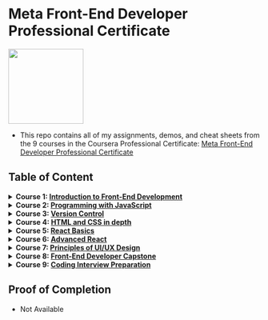 # Meta Front-End Developer Professional Certificate

<img src="./logo.png" width=150>

- This repo contains all of my assignments, demos, and cheat sheets from the 9 courses in the Coursera Professional Certificate: [Meta Front-End Developer Professional Certificate](https://www.coursera.org/professional-certificates/meta-front-end-developer)

## Table of Content

<details>
<summary><b>Course 1: </b><a href="#"><b>Introduction to Front-End Development</b></a></summary>

  * Week 1: [Get started with web development]()
  * Week 2: [Introduction to HTML and CSS]()
  * Week 3: [UI Frameworks]()
  * Week 4: [End-of-Course Graded Assessment]()
</details>

<details>
<summary><b>Course 2: </b><a href="#"><b>Programming with JavaScript</b></a></summary>

  * Week 1: [Introduction to Javascript](#)
  * Week 2: [The Building Blocks of a Program]()
  * Week 3: [Programming Paradigms]()
  * Week 4: [Testing])
  * Week 5: [End-of-Course Graded Assessment]()
</details>

<details>
<summary><b>Course 3: </b><a href="#"><b>Version Control</b></a></summary>

  * Week 1: [Software collaboration]()
  * Week 2: [Command Line]()
  * Week 3: [Working with Git]()
  * Week 4: [Graded Assessment]()
</details>

<details>
<summary><b>Course 4: </b><a href="#"><b>HTML and CSS in depth</b></a></summary>

  * Week 1: [HTML in depth]()
  * Week 2: [Interactive CSS]()
  * Week 3: [Graded Assessment]()
</details>

<details>
<summary><b>Course 5: </b><a href="#"><b>React Basics</b></a></summary>

  * Week 1: [React Components]()
  * Week 2: [Data and State]()
  * Week 3: [Navigation, Updating and Assets in React.js]()
  * Week 4: [Your first React app]()
</details>

<details>
<summary><b>Course 6: </b><a href="#"><b>Advanced React</b></a></summary>

  * Week 1: [Components]()
  * Week 2: [React Hooks and Custom Hooks]()
  * Week 3: [JSX and testing]()
  * Week 4: [Final project]()
</details>

<details>
<summary><b>Course 7: </b><a href="#"><b>Principles of UI/UX Design</b></a></summary>

  * Week 1: [Introduction to UX and UI design]()
  * Week 2: [Evaluating interactive design]()
  * Week 3: [Applied Design Fundamentals]()
  * Week 4: [Designing your UI]()
  * Week 5: 
</details>

<details>
<summary><b>Course 8: </b><a href="#"><b>Front-End Developer Capstone</b></a></summary>

  * Week 1: 
  * Week 2: 
  * Week 3: 
  * Week 4: 
  * Week 5: 
</details>

<details>
<summary><b>Course 9: </b><a href="#"><b>Coding Interview Preparation</b></a></summary>

  * Week 1: 
  * Week 2: 
  * Week 3: 
  * Week 4: 
  * Week 5: 
</details>

## Proof of Completion

- Not Available

